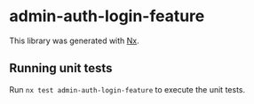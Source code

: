 # admin-auth-login-feature

This library was generated with [Nx](https://nx.dev).

## Running unit tests

Run `nx test admin-auth-login-feature` to execute the unit tests.
